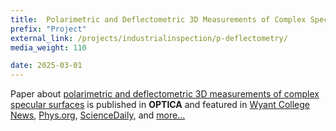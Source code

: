 ```yaml
---
title:  Polarimetric and Deflectometric 3D Measurements of Complex Specular Surfaces 
prefix: "Project"
external_link: /projects/industrialinspection/p-deflectometry/
media_weight: 110

date: 2025-03-01
---
```

Paper about [polarimetric and deflectometric 3D measurements of complex specular surfaces](https://opg.optica.org/optica/fulltext.cfm?uri=optica-12-4-446&id=569660) is published in **OPTICA** and featured in [Wyant College News](https://optics.arizona.edu/news/beyond-ambiguous-reflections-bridging-optical-3d-metrology-and-computer-vision), [Phys.org](https://phys.org/news/2025-03-ambiguous-bridging-optical-3d-metrology.html), [ScienceDaily](https://www.sciencedaily.com/releases/2025/03/250327141553.htm), and [more...](/projects/industrialinspection/p-deflectometry/)
